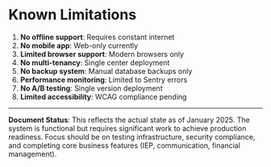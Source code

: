 # Known Limitations

1. **No offline support**: Requires constant internet
2. **No mobile app**: Web-only currently
3. **Limited browser support**: Modern browsers only
4. **No multi-tenancy**: Single center deployment
5. **No backup system**: Manual database backups only
6. **Performance monitoring**: Limited to Sentry errors
7. **No A/B testing**: Single version deployment
8. **Limited accessibility**: WCAG compliance pending

---

**Document Status**: This reflects the actual state as of January 2025. The system is functional but requires significant work to achieve production readiness. Focus should be on testing infrastructure, security compliance, and completing core business features (IEP, communication, financial management).